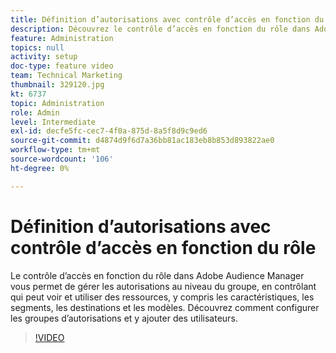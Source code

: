 ```yaml
---
title: Définition d’autorisations avec contrôle d’accès en fonction du rôle
description: Découvrez le contrôle d’accès en fonction du rôle dans Adobe Audience Manager et comment gérer les autorisations au niveau du groupe. Découvrez comment contrôler qui peut voir et utiliser des ressources, y compris des caractéristiques, des segments, des destinations et des modèles. Découvrez comment configurer les groupes d’autorisations et y ajouter des utilisateurs.
feature: Administration
topics: null
activity: setup
doc-type: feature video
team: Technical Marketing
thumbnail: 329120.jpg
kt: 6737
topic: Administration
role: Admin
level: Intermediate
exl-id: decfe5fc-cec7-4f0a-875d-8a5f8d9c9ed6
source-git-commit: d4874d9f6d7a36bb81ac183eb8b853d893822ae0
workflow-type: tm+mt
source-wordcount: '106'
ht-degree: 0%

---
```


# Définition d’autorisations avec contrôle d’accès en fonction du rôle

Le contrôle d’accès en fonction du rôle dans Adobe Audience Manager vous permet de gérer les autorisations au niveau du groupe, en contrôlant qui peut voir et utiliser des ressources, y compris les caractéristiques, les segments, les destinations et les modèles. Découvrez comment configurer les groupes d’autorisations et y ajouter des utilisateurs.

>[!VIDEO](https://video.tv.adobe.com/v/329120/?quality=12&learn=on)
